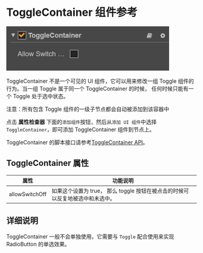 # ToggleContainer 组件参考

![toggle-container](./toggle/toggle-container.png)

ToggleContainer 不是一个可见的 UI 组件，它可以用来修改一组 Toggle  组件的行为。当一组 Toggle 属于同一个 ToggleContainer 的时候，
任何时候只能有一个 Toggle 处于选中状态。

注意：所有包含 Toggle 组件的一级子节点都会自动被添加到该容器中

点击 **属性检查器** 下面的`添加组件`按钮，然后从`添加 UI 组件`中选择 `ToggleContainer`，即可添加 ToggleContainer 组件到节点上。

ToggleContainer 的脚本接口请参考[ToggleContainer API](../api/classes/toggleContainer.html)。

## ToggleContainer 属性

| 属性 |   功能说明
| -------------- | ----------- |
| allowSwitchOff | 如果这个设置为 true， 那么 toggle 按钮在被点击的时候可以反复地被选中和未选中。


## 详细说明

ToggleContainer 一般不会单独使用，它需要与 `Toggle` 配合使用来实现 RadioButton 的单选效果。
